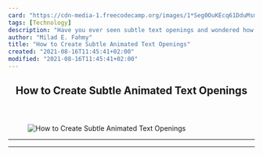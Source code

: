 ```yaml
---
card: "https://cdn-media-1.freecodecamp.org/images/1*Seg0OuKEcq61DduMsmJh4Q.jpeg"
tags: [Technology]
description: "Have you ever seen subtle text openings and wondered how they"
author: "Milad E. Fahmy"
title: "How to Create Subtle Animated Text Openings"
created: "2021-08-16T11:45:41+02:00"
modified: "2021-08-16T11:45:41+02:00"
---
```

<div class="site-wrapper">
<main id="site-main" class="site-main outer">
<div class="inner">
<article class="post-full post tag-technology tag-css tag-web-development tag-design tag-tech ">
<header class="post-full-header">
<h1 class="post-full-title">How to Create Subtle Animated Text Openings</h1>
</header>
<figure class="post-full-image">
<picture>
<source media="(max-width: 700px)" sizes="1px" srcset="data:image/gif;base64,R0lGODlhAQABAIAAAAAAAP///yH5BAEAAAAALAAAAAABAAEAAAIBRAA7 1w">
<source media="(min-width: 701px)" sizes="(max-width: 800px) 400px,
(max-width: 1170px) 700px,
1400px" srcset="https://cdn-media-1.freecodecamp.org/images/1*Seg0OuKEcq61DduMsmJh4Q.jpeg 300w,
https://cdn-media-1.freecodecamp.org/images/1*Seg0OuKEcq61DduMsmJh4Q.jpeg 600w,
https://cdn-media-1.freecodecamp.org/images/1*Seg0OuKEcq61DduMsmJh4Q.jpeg 1000w,
https://cdn-media-1.freecodecamp.org/images/1*Seg0OuKEcq61DduMsmJh4Q.jpeg 2000w">
<img onerror="this.style.display='none'" src="https://cdn-media-1.freecodecamp.org/images/1*Seg0OuKEcq61DduMsmJh4Q.jpeg" alt="How to Create Subtle Animated Text Openings">
</picture>
</figure>
<section class="post-full-content">
<div class="post-content">
</div>
<hr>
<hr>
</section>
</article>
</div>
</main>
</div>
<!-- Google Tag Manager (noscript) -->
<!-- End Google Tag Manager (noscript) -->

